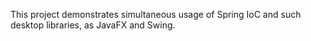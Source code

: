 This project demonstrates simultaneous usage of Spring IoC and such desktop libraries,
as JavaFX and Swing.